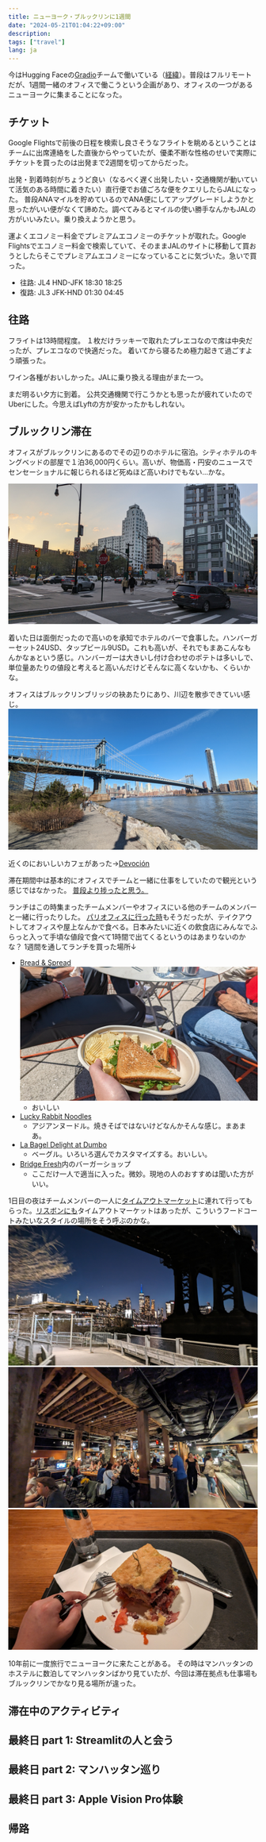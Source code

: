 ```yaml
---
title: ニューヨーク・ブルックリンに1週間
date: "2024-05-21T01:04:22+09:00"
description:
tags: ["travel"]
lang: ja
---
```


今はHugging Faceの[Gradio](https://www.gradio.app/)チームで働いている（[経緯](../20231229-personal-review-2023/)）。普段はフルリモートだが、1週間一緒のオフィスで働こうという企画があり、オフィスの一つがあるニューヨークに集まることになった。

## チケット

Google Flightsで前後の日程を検索し良さそうなフライトを眺めるということはチームに出席連絡をした直後からやっていたが、優柔不断な性格のせいで実際にチケットを買ったのは出発まで2週間を切ってからだった。

出発・到着時刻がちょうど良い（なるべく遅く出発したい・交通機関が動いていて活気のある時間に着きたい）直行便でお値ごろな便をクエリしたらJALになった。
普段ANAマイルを貯めているのでANA便にしてアップグレードしようかと思ったがいい便がなくて諦めた。調べてみるとマイルの使い勝手なんかもJALの方がいいみたい。乗り換えようかと思う。

運よくエコノミー料金でプレミアムエコノミーのチケットが取れた。Google Flightsでエコノミー料金で検索していて、そのままJALのサイトに移動して買おうとしたらそこでプレミアムエコノミーになっていることに気づいた。急いで買った。

* 往路: JL4 HND-JFK 18:30 18:25
* 復路: JL3 JFK-HND 01:30 04:45

## 往路
フライトは13時間程度。
１枚だけラッキーで取れたプレエコなので席は中央だったが、プレエコなので快適だった。
着いてから寝るため極力起きて過ごすよう頑張った。

ワイン各種がおいしかった。JALに乗り換える理由がまた一つ。

まだ明るい夕方に到着。
公共交通機関で行こうかとも思ったが疲れていたのでUberにした。今思えばLyftの方が安かったかもしれない。

## ブルックリン滞在

オフィスがブルックリンにあるのでその辺りのホテルに宿泊。シティホテルのキングベッドの部屋で１泊36,000円くらい。高いが、物価高・円安のニュースでセンセーショナルに報じられるほど死ぬほど高いわけでもない…かな。

![ホテル近くの交差点](./images/PXL_20240415_232656729.jpg)

着いた日は面倒だったので高いのを承知でホテルのバーで食事した。ハンバーガーセット24USD、タップビール9USD。これも高いが、それでもまあこんなもんかなぁという感じ。ハンバーガーは大きいし付け合わせのポテトは多いしで、単位量あたりの値段と考えると高いんだけどそんなに高くないかも、くらいかな。

オフィスはブルックリンブリッジの袂あたりにあり、川辺を散歩できていい感じ。
![オフィス近くの川辺からブルックリンブリッジ](./images/PXL_20240415_133203421.jpg)

近くのにおいしいカフェがあった→[Devoción](https://maps.app.goo.gl/R8r5V9V968y5jVE87)

滞在期間中は基本的にオフィスでチームと一緒に仕事をしていたので観光という感じではなかった。
[普段より捗ったと思う。](https://github.com/gradio-app/gradio/pulls?q=is:pr+author:whitphx)

ランチはこの時集まったチームメンバーやオフィスにいる他のチームのメンバーと一緒に行ったりした。
[パリオフィスに行った時](../20230619-pycon-europe-round-trip/)もそうだったが、テイクアウトしてオフィスや屋上なんかで食べる。日本みたいに近くの飲食店にみんなでふらっと入って手頃な値段で食べて1時間で出てくるというのはあまりないのかな？
1週間を通してランチを買った場所↓
* [Bread & Spread](https://maps.app.goo.gl/CkDktZfvMNWvd8Zs9)
    ![Bread & SpreadのBLT](./images/PXL_20240415_175051784.jpg)
    * おいしい
* [Lucky Rabbit Noodles](https://maps.app.goo.gl/1RwjPtKZKSJ8Vby28)
    * アジアンヌードル。焼きそばではないけどなんかそんな感じ。まあまあ。
* [La Bagel Delight at Dumbo](https://maps.app.goo.gl/XeiSL2yN7F7ekCyk9)
    * ベーグル。いろいろ選んでカスタマイズする。おいしい。
* [Bridge Fresh](https://maps.app.goo.gl/WmeLG7JybNfUykhE8)内のバーガーショップ
    * ここだけ一人で適当に入った。微妙。現地の人のおすすめは聞いた方がいい。

1日目の夜はチームメンバーの一人に[タイムアウトマーケット](https://maps.app.goo.gl/CWBcjHFEigVahcBY9)に連れて行ってもらった。[リスボンにも](../20231230-travel-portugal-spain/)タイムアウトマーケットはあったが、こういうフードコートみたいなスタイルの場所をそう呼ぶのかな。
![途中の道。ブルックリンブリッジの下。](./images/PXL_20240416_002422327.jpg)
![タイムアウトマーケット](./images/PXL_20240416_003410804.jpg)
![イタリアン的なやつ](./images/PXL_20240416_004348769.jpg)

10年前に一度旅行でニューヨークに来たことがある。
その時はマンハッタンのホステルに数泊してマンハッタンばかり見ていたが、今回は滞在拠点も仕事場もブルックリンでかなり見る場所が違った。



## 滞在中のアクティビティ


## 最終日 part 1: Streamlitの人と会う

## 最終日 part 2: マンハッタン巡り

## 最終日 part 3: Apple Vision Pro体験


## 帰路
